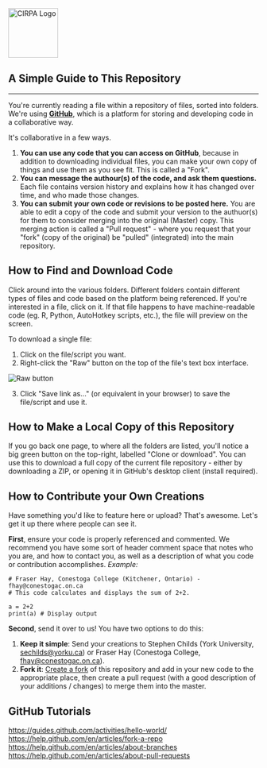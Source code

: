 <img src="https://is4-ssl.mzstatic.com/image/thumb/Purple128/v4/c1/37/2a/c1372a8b-7779-cc88-917f-17db385bdae2/source/512x512bb.jpg" alt="CIRPA Logo" title="CIRPA" width="100"/>

## A Simple Guide to This Repository
---
You're currently reading a file within a repository of files, sorted into folders. We're using **[GitHub](https://github.com/)**, which is a platform for storing and developing code in a collaborative way.

It's collaborative in a few ways.
1. **You can use any code that you can access on GitHub**, because in addition to downloading individual files, you can make your own copy of things and use them as you see fit. This is called a "Fork". 
2. **You can message the authour(s) of the code, and ask them questions.** Each file contains version history and explains how it has changed over time, and who made those changes.
3. **You can submit your own code or revisions to be posted here.** You are able to edit a copy of the code and submit your version to the authuor(s) for them to consider merging into the original (Master) copy. This merging action is called a "Pull request" - where you request that your "fork" (copy of the original) be "pulled" (integrated) into the main repository.

## How to Find and Download Code
Click around into the various folders. Different folders contain different types of files and code based on the platform being referenced. If you're interested in a file, click on it. If that file happens to have machine-readable code (eg. R, Python, AutoHotkey scripts, etc.), the file will preview on the screen.

To download a single file:
1. Click on the file/script you want.
2. Right-click the "Raw" button on the top of the file's text box interface.

![Raw button](https://www.dropbox.com/s/fyt1qz0qeqjn0vf/GitHub-RawButton.png?raw=1)

3. Click "Save link as..." (or equivalent in your browser) to save the file/script and use it.

## How to Make a Local Copy of this Repository
If you go back one page, to where all the folders are listed, you'll notice a big green button on the top-right, labelled "Clone or download". You can use this to download a full copy of the current file repository - either by downloading a ZIP, or opening it in GitHub's desktop client (install required).

## How to Contribute your Own Creations
Have something you'd like to feature here or upload? That's awesome. Let's get it up there where people can see it. 

**First**, ensure your code is properly referenced and commented. We recommend you have some sort of header comment space that notes who you are, and how to contact you, as well as a description of what you code or contribution accomplishes.
*Example:*
```
# Fraser Hay, Conestoga College (Kitchener, Ontario) - fhay@conestogac.on.ca
# This code calculates and displays the sum of 2+2.

a = 2+2
print(a) # Display output
```
**Second**, send it over to us! You have two options to do this:
1. **Keep it simple**: Send your creations to Stephen Childs (York University, sechilds@yorku.ca) or Fraser Hay (Conestoga College, fhay@conestogac.on.ca). 
2. **Fork it**: [Create a fork](https://help.github.com/en/articles/fork-a-repo) of this repository and add in your new code to the appropriate place, then create a pull request (with a good description of your additions / changes) to merge them into the master.

## GitHub Tutorials
https://guides.github.com/activities/hello-world/
https://help.github.com/en/articles/fork-a-repo
https://help.github.com/en/articles/about-branches
https://help.github.com/en/articles/about-pull-requests
